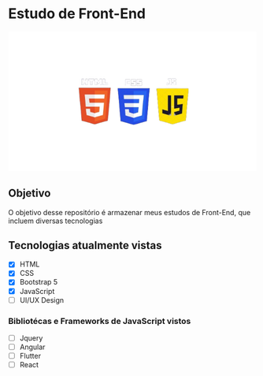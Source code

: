 # Estudo de Front-End
<img src="readme-img.png" alt="Imagem da logo do HTML, CSS E JS">

## Objetivo

O objetivo desse repositório é armazenar meus estudos de Front-End, que incluem diversas tecnologias

## Tecnologias atualmente vistas
- [x] HTML
- [x] CSS
- [x] Bootstrap 5
- [x] JavaScript
- [ ] UI/UX Design

### Bibliotécas e Frameworks de JavaScript vistos
- [ ] Jquery
- [ ] Angular
- [ ] Flutter
- [ ] React
